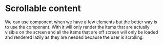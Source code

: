 # Scrollable content

We can use <ScrollView> component when we have a few elements but the better way is to use the <FlatList> component.
With <FlatList> it will only render the items that are actually visible on the screen and all the items that are off screen will only be loaded and rendered lazily as they are needed because the user is scrolling.
